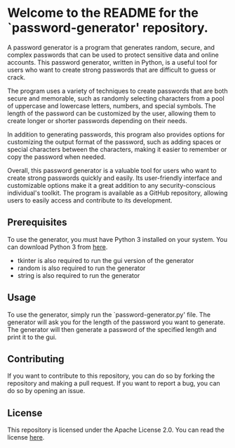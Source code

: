# Welcome to the README for the `password-generator' repository.

A password generator is a program that generates random, secure, and complex passwords that can be used to protect sensitive data and online accounts. This password generator, written in Python, is a useful tool for users who want to create strong passwords that are difficult to guess or crack.

The program uses a variety of techniques to create passwords that are both secure and memorable, such as randomly selecting characters from a pool of uppercase and lowercase letters, numbers, and special symbols. The length of the password can be customized by the user, allowing them to create longer or shorter passwords depending on their needs.

In addition to generating passwords, this program also provides options for customizing the output format of the password, such as adding spaces or special characters between the characters, making it easier to remember or copy the password when needed.

Overall, this password generator is a valuable tool for users who want to create strong passwords quickly and easily. Its user-friendly interface and customizable options make it a great addition to any security-conscious individual's toolkit. The program is available as a GitHub repository, allowing users to easily access and contribute to its development.

## Prerequisites

To use the generator, you must have Python 3 installed on your system. You can download Python 3 from [here](https://www.python.org/downloads/).

- tkinter is also required to run the gui version of the generator  
- random is also required to run the generator  
- string is also required to run the generator  

## Usage

To use the generator, simply run the `password-generator.py' file. The generator will ask you for the length of the password you want to generate. The generator will then generate a password of the specified length and print it to the gui.

## Contributing

If you want to contribute to this repository, you can do so by forking the repository and making a pull request. If you want to report a bug, you can do so by opening an issue.

## License

This repository is licensed under the Apache License 2.0. You can read the license [here](LICENSE).
